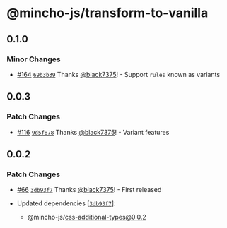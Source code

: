 # @mincho-js/transform-to-vanilla

## 0.1.0

### Minor Changes

- [#164](https://github.com/mincho-js/mincho/pull/164) [`69b3b39`](https://github.com/mincho-js/mincho/commit/69b3b3990e3507da43ee68058a2d02ee28aef26a) Thanks [@black7375](https://github.com/black7375)! - Support `rules` known as variants

## 0.0.3

### Patch Changes

- [#116](https://github.com/mincho-js/mincho/pull/116) [`9d5f878`](https://github.com/mincho-js/mincho/commit/9d5f878754e216b21fa233e215b25523c822a9a7) Thanks [@black7375](https://github.com/black7375)! - Variant features

## 0.0.2

### Patch Changes

- [#66](https://github.com/mincho-js/mincho/pull/66) [`3db93f7`](https://github.com/mincho-js/mincho/commit/3db93f706ee39bd4365891e5c8fd25c66609a99f) Thanks [@black7375](https://github.com/black7375)! - First released

- Updated dependencies [[`3db93f7`](https://github.com/mincho-js/mincho/commit/3db93f706ee39bd4365891e5c8fd25c66609a99f)]:
  - @mincho-js/css-additional-types@0.0.2
